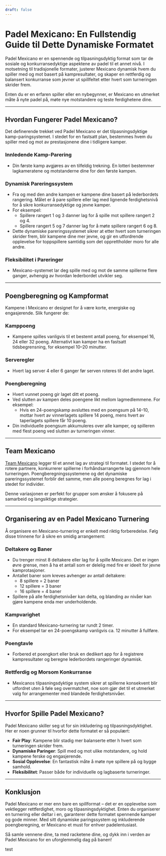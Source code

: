 ```yaml
---
draft: false
---
```


# Padel Mexicano: En Fullstendig Guide til Dette Dynamiske Formatet

Padel Mexicano er en spennende og tilpasningsdyktig format som tar de sosiale og konkurransedyktige aspektene av padel til et annet nivå. I motsetning til tradisjonelle formater, justerer Mexicano dynamisk hvem du spiller med og mot basert på kampresultater, og skaper en rettferdig og balansert konkurranse som jevner ut spillfeltet etter hvert som turneringen skrider frem.

Enten du er en erfaren spiller eller en nybegynner, er Mexicano en utmerket måte å nyte padel på, møte nye motstandere og teste ferdighetene dine.

---

## **Hvordan Fungerer Padel Mexicano?**

Det definerende trekket ved Padel Mexicano er det tilpasningsdyktige kamp-paringsystemet. I stedet for en fastsatt plan, bestemmes hvem du spiller med og mot av prestasjonene dine i tidligere kamper.

### **Innledende Kamp-Parering**
- Din første kamp avgjøres av en tilfeldig trekning. En lotteri bestemmer lagkameratene og motstanderne dine for den første kampen.

### **Dynamisk Pareringssystem**
- Fra og med den andre kampen er kampene dine basert på lederbordets rangering. Målet er å pare spillere eller lag med lignende ferdighetsnivå for å sikre konkurransedyktige og jevne kamper.
- For eksempel:
  - Spillere rangert 1 og 3 danner lag for å spille mot spillere rangert 2 og 4.
  - Spillere rangert 5 og 7 danner lag for å møte spillere rangert 6 og 8.
- Dette dynamiske pareringssystemet sikrer at etter hvert som turneringen skrider frem, blir kampene dine mer jevne, og gir en utfordrende opplevelse for toppspillere samtidig som det opprettholder moro for alle andre.

### **Fleksibilitet i Pareringer**
- Mexicano-systemet lar deg spille med og mot de samme spillerne flere ganger, avhengig av hvordan lederbordet utvikler seg.

---

## **Poengberegning og Kampformat**

Kampene i Mexicano er designet for å være korte, energiske og engasjerende. Slik fungerer de:

### **Kamppoeng**
- Kampene spilles vanligvis til et bestemt antall poeng, for eksempel 16, 24 eller 32 poeng. Alternativt kan kamper ha en fastsatt tidsbegrensning, for eksempel 10–20 minutter.

### **Serveregler**
- Hvert lag server 4 eller 6 ganger før serven roteres til det andre laget.

### **Poengberegning**
- Hvert vunnet poeng gir laget ditt et poeng.
- Ved slutten av kampen deles poengene likt mellom lagmedlemmene. For eksempel:
  - Hvis en 24-poengskamp avsluttes med en poengsum på 14–10, mottar hvert av vinnerlagets spillere 14 poeng, mens hvert av taperlagets spillere får 10 poeng.
- Din individuelle poengsum akkumuleres over alle kamper, og spilleren med flest poeng ved slutten av turneringen vinner.

---

## **Team Mexicano**

[Team Mexicano](/no/team-mexicano) legger til et annet lag av strategi til formatet. I stedet for å rotere partnere, konkurrerer spillerne i forhåndsarrangerte lag gjennom hele turneringen. Poengberegningssystemene og det dynamiske pareringssystemet forblir det samme, men alle poeng beregnes for lag i stedet for individer.

Denne variasjonen er perfekt for grupper som ønsker å fokusere på samarbeid og langsiktige strategier.

---

## **Organisering av en Padel Mexicano Turnering**

Å organisere en Mexicano-turnering er enkelt med riktig forberedelse. Følg disse trinnene for å sikre en smidig arrangement:

### **Deltakere og Baner**
- Du trenger minst 8 deltakere eller lag for å spille Mexicano. Det er ingen øvre grense, men å ha et antall som er delelig med fire er ideelt for jevne kamprotasjoner.
- Antallet baner som kreves avhenger av antall deltakere:
  - 8 spillere = 2 baner
  - 12 spillere = 3 baner
  - 16 spillere = 4 baner
- Spillere på alle ferdighetsnivåer kan delta, og blanding av nivåer kan gjøre kampene enda mer underholdende.

### **Kampvarighet**
- En standard Mexicano-turnering tar rundt 2 timer.
- For eksempel tar en 24-poengskamp vanligvis ca. 12 minutter å fullføre.

### **Poengtavle**
- Forbered et poengkort eller bruk en dedikert app for å registrere kampresultater og beregne lederbordets rangeringer dynamisk.

### **Rettferdig og Morsom Konkurranse**
- Mexicanos tilpasningsdyktige system sikrer at spillerne konsekvent blir utfordret uten å føle seg overmatchet, noe som gjør det til et utmerket valg for arrangementer med blandede ferdighetsnivåer.

---

## **Hvorfor Spille Padel Mexicano?**

Padel Mexicano skiller seg ut for sin inkludering og tilpasningsdyktighet. Her er noen grunner til hvorfor dette formatet er så populært:
- **Fair Play**: Kampene blir stadig mer balanserte etter h hvert som turneringen skrider frem.
- **Dynamiske Paringer**: Spill med og mot ulike motstandere, og hold kampene ferske og engasjerende.
- **Sosial Opplevelse**: En fantastisk måte å møte nye spillere på og bygge samhold.
- **Fleksibilitet**: Passer både for individuelle og lagbaserte turneringer.

---

## **Konklusjon**

Padel Mexicano er mer enn bare en spillformat – det er en opplevelse som vektlegger rettferdighet, moro og tilpasningsdyktighet. Enten du organiserer en turnering eller deltar i en, garanterer dette formatet spennende kamper og gode minner. Med sitt dynamiske paringssystem og inkluderende poengberegning, er Mexicano et must for enhver padelentusiast.

Så samle vennene dine, ta med racketene dine, og dykk inn i verden av Padel Mexicano for en uforglemmelig dag på banen!

test